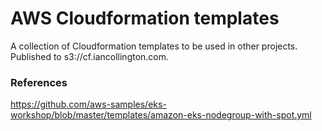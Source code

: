 # AWS Cloudformation templates

A collection of Cloudformation templates to be used in other projects. Published to s3://cf.iancollington.com.


### References
https://github.com/aws-samples/eks-workshop/blob/master/templates/amazon-eks-nodegroup-with-spot.yml
